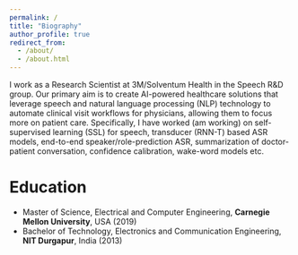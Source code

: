 ```yaml
---
permalink: /
title: "Biography"
author_profile: true
redirect_from:
  - /about/
  - /about.html
---
```


I work as a Research Scientist at 3M/Solventum Health in the Speech R&D group. Our primary aim is to create AI-powered healthcare solutions that leverage speech and natural language processing (NLP) technology to automate clinical visit workflows for physicians, allowing them to focus more on patient care. Specifically, I have worked (am working) on self-supervised learning (SSL) for speech, transducer (RNN-T) based ASR models, end-to-end speaker/role-prediction ASR, summarization of doctor-patient conversation, confidence calibration, wake-word models etc.

Education
======
* Master of Science, Electrical and Computer Engineering, **Carnegie Mellon University**, USA (2019)
* Bachelor of Technology, Electronics and Communication Engineering, **NIT Durgapur**, India (2013)